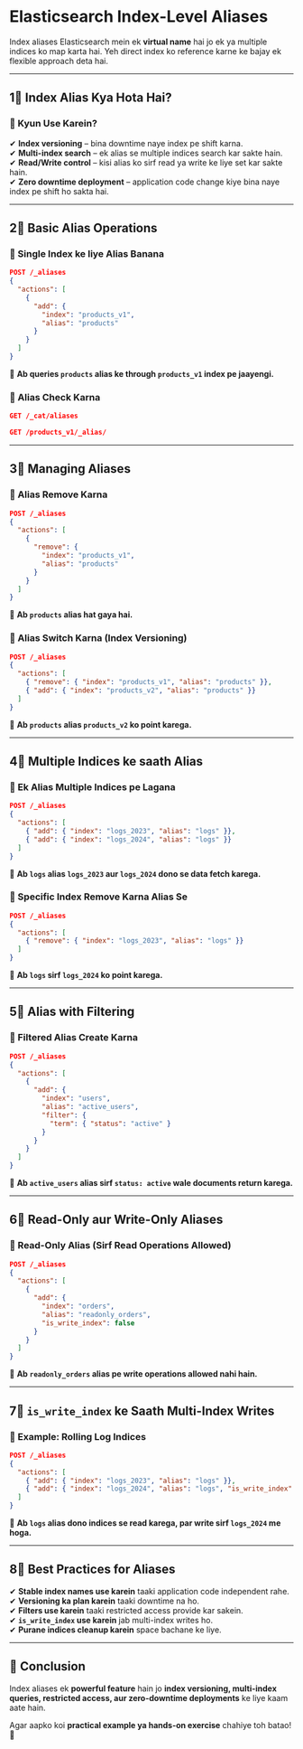 # **Elasticsearch Index-Level Aliases**

Index aliases Elasticsearch mein ek **virtual name** hai jo ek ya multiple indices ko map karta hai. Yeh direct index ko reference karne ke bajay ek flexible approach deta hai.

---

## **1⃣ Index Alias Kya Hota Hai?**

### **🔹 Kyun Use Karein?**

✔ **Index versioning** – bina downtime naye index pe shift karna.  
✔ **Multi-index search** – ek alias se multiple indices search kar sakte hain.  
✔ **Read/Write control** – kisi alias ko sirf read ya write ke liye set kar sakte hain.  
✔ **Zero downtime deployment** – application code change kiye bina naye index pe shift ho sakta hai.

---

## **2⃣ Basic Alias Operations**

### **🔹 Single Index ke liye Alias Banana**

```json
POST /_aliases
{
  "actions": [
    {
      "add": {
        "index": "products_v1",
        "alias": "products"
      }
    }
  ]
}
```

📌 **Ab queries `products` alias ke through `products_v1` index pe jaayengi.**

### **🔹 Alias Check Karna**

```json
GET /_cat/aliases
```

```json
GET /products_v1/_alias/
```

---

## **3⃣ Managing Aliases**

### **🔹 Alias Remove Karna**

```json
POST /_aliases
{
  "actions": [
    {
      "remove": {
        "index": "products_v1",
        "alias": "products"
      }
    }
  ]
}
```

📌 **Ab `products` alias hat gaya hai.**

### **🔹 Alias Switch Karna (Index Versioning)**

```json
POST /_aliases
{
  "actions": [
    { "remove": { "index": "products_v1", "alias": "products" }},
    { "add": { "index": "products_v2", "alias": "products" }}
  ]
}
```

📌 **Ab `products` alias `products_v2` ko point karega.**

---

## **4⃣ Multiple Indices ke saath Alias**

### **🔹 Ek Alias Multiple Indices pe Lagana**

```json
POST /_aliases
{
  "actions": [
    { "add": { "index": "logs_2023", "alias": "logs" }},
    { "add": { "index": "logs_2024", "alias": "logs" }}
  ]
}
```

📌 **Ab `logs` alias `logs_2023` aur `logs_2024` dono se data fetch karega.**

### **🔹 Specific Index Remove Karna Alias Se**

```json
POST /_aliases
{
  "actions": [
    { "remove": { "index": "logs_2023", "alias": "logs" }}
  ]
}
```

📌 **Ab `logs` sirf `logs_2024` ko point karega.**

---

## **5⃣ Alias with Filtering**

### **🔹 Filtered Alias Create Karna**

```json
POST /_aliases
{
  "actions": [
    {
      "add": {
        "index": "users",
        "alias": "active_users",
        "filter": {
          "term": { "status": "active" }
        }
      }
    }
  ]
}
```

📌 **Ab `active_users` alias sirf `status: active` wale documents return karega.**

---

## **6⃣ Read-Only aur Write-Only Aliases**

### **🔹 Read-Only Alias (Sirf Read Operations Allowed)**

```json
POST /_aliases
{
  "actions": [
    {
      "add": {
        "index": "orders",
        "alias": "readonly_orders",
        "is_write_index": false
      }
    }
  ]
}
```

📌 **Ab `readonly_orders` alias pe write operations allowed nahi hain.**

---

## **7⃣ `is_write_index` ke Saath Multi-Index Writes**

### **🔹 Example: Rolling Log Indices**

```json
POST /_aliases
{
  "actions": [
    { "add": { "index": "logs_2023", "alias": "logs" }},
    { "add": { "index": "logs_2024", "alias": "logs", "is_write_index": true }}
  ]
}
```

📌 **Ab `logs` alias dono indices se read karega, par write sirf `logs_2024` me hoga.**

---

## **8⃣ Best Practices for Aliases**

✔ **Stable index names use karein** taaki application code independent rahe.  
✔ **Versioning ka plan karein** taaki downtime na ho.  
✔ **Filters use karein** taaki restricted access provide kar sakein.  
✔ **`is_write_index` use karein** jab multi-index writes ho.  
✔ **Purane indices cleanup karein** space bachane ke liye.

---

## **🚀 Conclusion**

Index aliases ek **powerful feature** hain jo **index versioning, multi-index queries, restricted access, aur zero-downtime deployments** ke liye kaam aate hain.

Agar aapko koi **practical example ya hands-on exercise** chahiye toh batao! 🚀
